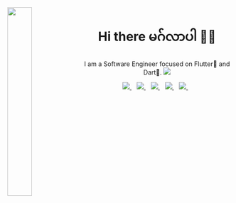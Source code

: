 
<img align="left" width="33%" src="https://user-images.githubusercontent.com/63788675/216775001-8f29d743-b831-4f7b-b4d6-c5e6c8de1b69.png">

<h1 align='center'>Hi there မဂ်လာပါ 👋🏾 </h1>

<p align='center'>I am a Software Engineer focused on Flutter💙 and Dart💛. <img src="https://komarev.com/ghpvc/?username=Saw-YanLinOo&color=brightgreen" /></p>


<p align='center'>
<a href="mailto:yly80103@gmail.com">
  <img src="https://img.shields.io/badge/email me-%23D14836.svg?&style=for-the-badge&logo=gmail&logoColor=white" />
</a>&nbsp;&nbsp;
<a href="https://twitter.com/SawYanlinOo1">
  <img src="https://img.shields.io/badge/twitter-%231DA1F2.svg?&style=for-the-badge&logo=twitter&logoColor=white" />
</a>&nbsp;&nbsp;
<a href="https://www.linkedin.com/in/yan-yan-57903a1a5/">
  <img src="https://img.shields.io/badge/linkedin-%230077B5.svg?&style=for-the-badge&logo=linkedin&logoColor=white" />
</a>&nbsp;&nbsp;
<a href="https://www.facebook.com/profile.php?id=100016791254458">
  <img src="https://img.shields.io/badge/facebook-%230077B5.svg?&style=for-the-badge&logo=facebook&logoColor=white" />
</a>&nbsp;&nbsp;
<!--
<a href="https://www.twitch.tv/Saw-YanLinOo">
  <img src="https://img.shields.io/badge/twitch-%236441a5.svg?&style=for-the-badge&logo=twitch&logoColor=white" />
</a>&nbsp;&nbsp;
-->
<a href="https://medium.com/@yan_yan">
  <img src="https://img.shields.io/badge/medium-%2312100E.svg?&style=for-the-badge&logo=medium&logoColor=white" />
</a>&nbsp;&nbsp;

<!-- <a href="http://wa.me/22961701427?text=Hello Jide">
  <img src="https://img.shields.io/badge/whatsapp-%34B7F1.svg?&style=for-the-badge&logo=whatsapp&logoColor=white" />
</a>&nbsp;&nbsp; -->

<!--
<a href="https://www.youtube.com/channel/UCDKCzyQaoyH9pzAvLyCydmw">
  <img src="https://img.shields.io/badge/youtube-%23D14836.svg?&style=for-the-badge&logo=youtube&logoColor=white" />
</a> 
-->



<!--
<img src="https://github-readme-stats.vercel.app/api?username=Saw-YanLinOo&&show_icons=true&title_color=ffffff&icon_color=bb2acf&text_color=daf7dc&bg_color=191919">
-->



<!--
<p align='center'>
  <a href="https://stackoverflow.com/users/19269975/yanyan">
  <img src="https://img.shields.io/stackexchange/stackoverflow/r/19269975?style=for-the-badge" />
</a>&nbsp;&nbsp;
</p>
-->



<!--
</p>
<p align='center'>
<a href="https://stackoverflow.com/users/19269975/yanyan"><img src="https://stackoverflow.com/users/flair/19269975.png" width="208" height="58" alt="profile for Yan Yan at Stack Overflow, Q&amp;A for professional and enthusiast programmers" title="profile for Yan Yan at Stack Overflow, Q&amp;A for professional and enthusiast programmers"></a>&nbsp;&nbsp;
</p>
-->

<!--
**Saw-YanLinOo/Saw-YanLinOo** is a ✨ _special_ ✨ repository because its `README.md` (this file) appears on your GitHub profile.

Here are some ideas to get you started:

- 🔭 I’m currently working on ...
- 🌱 I’m currently learning ...
- 👯 I’m looking to collaborate on ...
- 🤔 I’m looking for help with ...
- 💬 Ask me about ...
- 📫 How to reach me: ...
- 😄 Pronouns: ...
- ⚡ Fun fact: ...
-->
